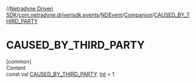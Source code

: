 //[Netradyne Driveri SDK](../../../index.md)/[com.netradyne.driverisdk.events](../../index.md)/[NDEvent](../index.md)/[Companion](index.md)/[CAUSED_BY_THIRD_PARTY](-c-a-u-s-e-d_-b-y_-t-h-i-r-d_-p-a-r-t-y.md)



# CAUSED_BY_THIRD_PARTY  
[common]  
Content  
const val [CAUSED_BY_THIRD_PARTY](-c-a-u-s-e-d_-b-y_-t-h-i-r-d_-p-a-r-t-y.md): [Int](https://kotlinlang.org/api/latest/jvm/stdlib/kotlin/-int/index.html) = 1  



